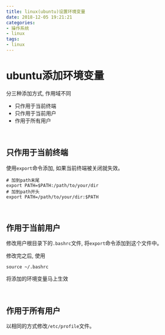 ```yaml
---
title: linux(ubuntu)设置环境变量
date: 2018-12-05 19:21:21
categories:
- 操作系统
- linux
tags:
- linux
---
```


# ubuntu添加环境变量

分三种添加方式, 作用域不同

* 只作用于当前终端
* 只作用于当前用户
* 作用于所有用户

<!--more-->

<br>

## 只作用于当前终端

使用`export`命令添加, 如果当前终端被关闭就失效。

```shell
# 加到path末尾
export PATH=$PATH:/path/to/your/dir
# 加到path开头
export PATH=/path/to/your/dir:$PATH
```

<br>

## 作用于当前用户

修改用户根目录下的`.bashrc`文件, 将`export`命令添加到这个文件中。

修改完之后, 使用

```shell
source ~/.bashrc
```

将添加的环境变量马上生效

<br>

## 作用于所有用户

以相同的方式修改`/etc/profile`文件。

